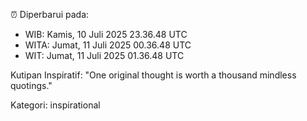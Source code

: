 ⏰ Diperbarui pada:
- WIB: Kamis, 10 Juli 2025 23.36.48 UTC
- WITA: Jumat, 11 Juli 2025 00.36.48 UTC
- WIT: Jumat, 11 Juli 2025 01.36.48 UTC

Kutipan Inspiratif:
"One original thought is worth a thousand mindless quotings."


Kategori: inspirational


